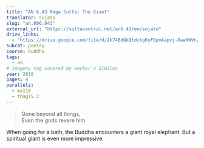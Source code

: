```yaml
---
title: "AN 6.43 Nāga Sutta: The Giant"
translator: sujato
slug: "an.006.043"
external_url: "https://suttacentral.net/an6.43/en/sujato"
drive_links:
  - "https://drive.google.com/file/d/1k74BdQk9tdctgKyFGpmAapvj-OaaNWVn/view?usp=drivesdk"
subcat: poetry
course: buddha
tags:
  - an
# imagery tag covered by Hecker's Similes
year: 2018
pages: 4
parallels:
  - ma118
  - thag15.2
---
```


> Gone beyond all things,  
Even the gods revere him

When going for a bath, the Buddha encounters a giant royal elephant. But a spiritual giant is even more impressive.

